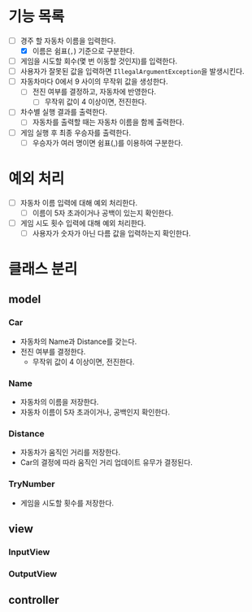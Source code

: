 # 기능 목록
- [ ] 경주 할 자동차 이름을 입력한다.
  - [x] 이름은 쉼표(`,`) 기준으로 구분한다.
- [ ] 게임을 시도할 회수(몇 번 이동할 것인지)를 입력한다.
- [ ] 사용자가 잘못된 값을 입력하면 `IllegalArgumentException`을 발생시킨다.
- [ ] 자동차마다 0에서 9 사이의 무작위 값을 생성한다.
  - [ ] 전진 여부를 결정하고, 자동차에 반영한다.
    - [ ] 무작위 값이 4 이상이면, 전진한다.
- [ ] 차수별 실행 결과를 출력한다.
  - [ ] 자동차를 출력할 때는 자동차 이름을 함께 출력한다.
- [ ] 게임 실행 후 최종 우승자를 출력한다.
  - [ ] 우승자가 여러 명이면 쉼표(,)를 이용하여 구분한다.

# 예외 처리
- [ ] 자동차 이름 입력에 대해 예외 처리한다.
  - [ ] 이름이 5자 초과이거나 공백이 있는지 확인한다.
- [ ] 게임 시도 횟수 입력에 대해 예외 처리한다.
  - [ ] 사용자가 숫자가 아닌 다름 값을 입력하는지 확인한다.

# 클래스 분리
## model
### Car
- 자동차의 Name과 Distance를 갖는다.
- 전진 여부를 결정한다.
  - 무작위 값이 4 이상이면, 전진한다.

### Name
- 자동차의 이름을 저장한다.
- 자동차 이름이 5자 초과이거나, 공백인지 확인한다.

### Distance
- 자동차가 움직인 거리를 저장한다.
- Car의 결정에 따라 움직인 거리 업데이트 유무가 결정된다.

### TryNumber
- 게임을 시도할 횟수를 저장한다.

## view
### InputView

### OutputView

## controller
